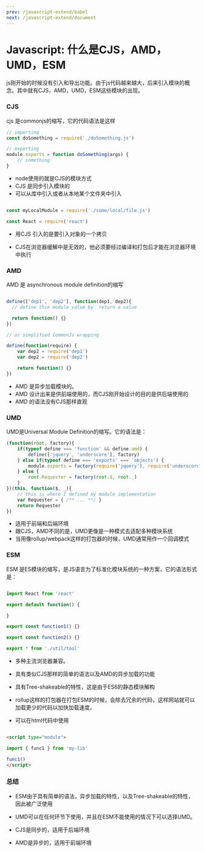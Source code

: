 ```yaml
---
prev: /javascript-extend/babel
next: /javascript-extend/document
---
```


# Javascript: 什么是CJS，AMD，UMD，ESM

js刚开始的时候没有引入和导出功能。由于js代码越来越大，后来引入模块的概念。其中就有CJS，AMD，UMD，ESM这些模块的出现。

### CJS

cjs 是commonjs的缩写，它的代码语法是这样

```js
// importing 
const doSomething = require('./doSomething.js')

// exporting
module.exports = function doSomething(args) {
    // something
}

```

- node使用的就是CJS的模块方式
- CJS 是同步引入模块的
- 可以从库中引入或者从本地某个文件夹中引入

```js

const myLocalModule = require('./some/local/file.js')

const React = require('react')

```

- 用CJS 引入的是要引入对象的一个拷贝

- CJS在浏览器缓解中是无效的，他必须要经过编译和打包后才能在浏览器环境中执行

### AMD

AMD 是 asynchronous module definition的缩写

```js

define(['dep1', 'dep2'], function(dep1, dep2){
  // define thie module value by  return a value

  return function() {}
})

// or simplified CommonJs wrapping

define(function(require) {
    var dep2 = require('dep1')
    var dep2 = require('dep2')

    return function() {}
})
```

- AMD 是异步加载模块的。
- AMD 设计出来是供前端使用的，而CJS刚开始设计的目的是供后端使用的
- AMD 的语法没有CJS那样直观

### UMD 

UMD是Universal Module Definition的缩写。它的语法是：

```js
(function(root, factory){
    if(typeof define === 'function' && define.amd) {
        define(['jquery', 'underscore'], factory)
    } else if(typeof define === 'exports' === 'objects') {
        module.exports = factory(require('jquery'), require('underscore'))
    } else {
        root.Requester = factory(root.$, root._)
    }
})(this, function($, _){
    // this is where I defined my module implementation
    var Requester = { /** ... **/ }
    return Requester
})

```

- 适用于前端和后端环境
- 跟CJS，AMD不同的是，UMD更像是一种模式去适配多种模块系统
- 当用像rollup/webpack这样的打包器的时候，UMD通常用作一个回调模式


### ESM

ESM 是ES模块的缩写，是JS语言为了标准化模块系统的一种方案，它的语法形式是：

```js

import React from 'react'

export default function() {

}

export const function1() {}

export const function2() {}

export * from './util/tool'

```


- 多种主流浏览器兼容。

- 具有类似CJS那样的简单的语法以及AMD的异步加载的功能

- 具有Tree-shakeable的特性，这是由于ES6的静态模块解构

- rollup这样的打包器在打包ESM的时候，会除去冗余的代码，这样网站就可以加载更少的代码以加快加载速度。

- 可以在html代码中使用

```html

<script type="module">

import { func1 } from 'my-lib'

func1()
</script>
```

### 总结

- ESM由于具有简单的语法，异步加载的特性，以及Tree-shakeable的特性，因此被广泛使用

- UMD可以在任何环节下使用，并且在ESM不能使用的情况下可以选择UMD。

- CJS是同步的，适用于后端环境

- AMD是异步的，适用于前端环境